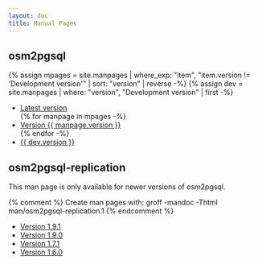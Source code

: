 ```yaml
---
layout: doc
title: Manual Pages
---
```


<h2>osm2pgsql</h2>

{% assign mpages = site.manpages | where_exp: "item", "item.version != 'Development version'" | sort: "version" | reverse -%}
{% assign dev = site.manpages | where: "version", "Development version" | first -%}
<ul>
<li><a href="{% link doc/man/latest.md %}">Latest version</a></li>
{% for manpage in mpages -%}
<li><a href="{{ manpage.url }}">Version {{ manpage.version }}</a></li>
{% endfor -%}
<li><a href="{{ dev.url }}">{{ dev.version }}</a></li>
</ul>

<h2>osm2pgsql-replication</h2>

<p>This man page is only available for newer versions of osm2pgsql.</p>

{% comment %}
Create man pages with: groff -mandoc -Thtml man/osm2pgsql-replication.1
{% endcomment %}

<ul>
<li><a href="{% link doc/man/osm2pgsql-replication-1.9.1.md %}">Version 1.9.1</a></li>
<li><a href="{% link doc/man/osm2pgsql-replication-1.9.0.md %}">Version 1.9.0</a></li>
<li><a href="{% link doc/man/osm2pgsql-replication-1.7.1.md %}">Version 1.7.1</a></li>
<li><a href="{% link doc/man/osm2pgsql-replication-1.6.0.md %}">Version 1.6.0</a></li>
</ul>

